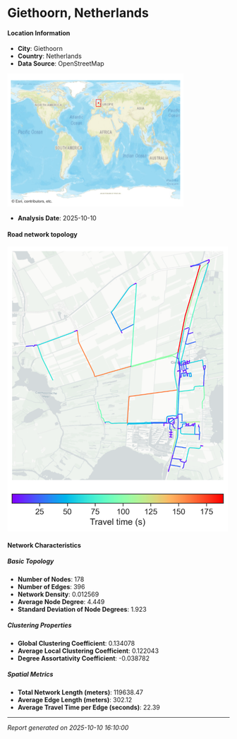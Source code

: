 # Giethoorn, Netherlands

#### Location Information

- **City**: Giethoorn
- **Country**: Netherlands
- **Data Source**: OpenStreetMap
<img src="Giethoorn_location.png" alt="Giethoorn Location Map" width="400" />

- **Analysis Date**: 2025-10-10

#### Road network topology

<img src="Giethoorn_network_map.png" alt="Giethoorn Road Network Map" width="500"/>

#### Network Characteristics

##### Basic Topology

- **Number of Nodes**: 178
- **Number of Edges**: 396
- **Network Density**: 0.012569
- **Average Node Degree**: 4.449
- **Standard Deviation of Node Degrees**: 1.923

##### Clustering Properties

- **Global Clustering Coefficient**: 0.134078
- **Average Local Clustering Coefficient**: 0.122043
- **Degree Assortativity Coefficient**: -0.038782

##### Spatial Metrics

- **Total Network Length (meters)**: 119638.47
- **Average Edge Length (meters)**: 302.12
- **Average Travel Time per Edge (seconds)**: 22.39

---
*Report generated on 2025-10-10 16:10:00*

